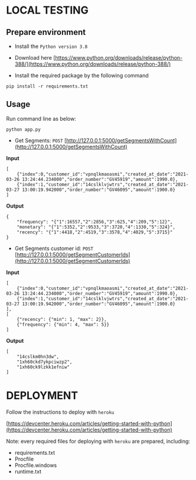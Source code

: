 # LOCAL TESTING

## Prepare environment

 - Install the ```Python version 3.8```

 - Download here [https://www.python.org/downloads/release/python-388/](https://www.python.org/downloads/release/python-388/)

 - Install the required package by the following command
```
pip install -r requirements.txt
```

## Usage

Run command line as below:

```
python app.py
```

 - Get Segments: `POST` [http://127.0.0.1:5000/getSegmentsWithCount](http://127.0.0.1:5000/getSegmentsWithCount)

**Input**

```
[
    {"index":0,"customer_id":"vpnqlkmaoasmi","created_at_date":"2021-03-26 13:24:44.234000","order_number":"GV45919","amount":1990.0},
    {"index":1,"customer_id":"14cslklvjwtrs","created_at_date":"2021-03-27 13:00:19.942000","order_number":"GV46095","amount":1900.0}
]
```

**Output**

```
{
    "frequency": "{"1":16557,"2":2856,"3":625,"4":209,"5":12}",
    "monetary": "{"1":5352,"2":9533,"3":3720,"4":1330,"5":324}",
    "recency": "{"1":4418,"2":4519,"3":3578,"4":4029,"5":3715}"
}
```

 - Get Segments customer id: `POST` [http://127.0.0.1:5000/getSegmentCustomerIds](http://127.0.0.1:5000/getSegmentCustomerIds)


**Input**

```
[
    {"index":0,"customer_id":"vpnqlkmaoasmi","created_at_date":"2021-03-26 13:24:44.234000","order_number":"GV45919","amount":1990.0},
    {"index":1,"customer_id":"14cslklvjwtrs","created_at_date":"2021-03-27 13:00:19.942000","order_number":"GV46095","amount":1900.0}
],
[
    {"recency": {"min": 1, "max": 2}},
    {"frequency": {"min": 4, "max": 5}}
]
```

**Output**

```
[
    "14cslkm0hn3dw",
    "1xh60ckd7ykpciwzp2",
    "1xh60ck9lzkk1efniw"
]
```

# DEPLOYMENT

Follow the instructions to deploy with ```heroku``` 

[https://devcenter.heroku.com/articles/getting-started-with-python](https://devcenter.heroku.com/articles/getting-started-with-python)

Note: every required files for deploying with ```heroku``` are prepared, including:

 - requirements.txt
 - Procfile
 - Procfile.windows
 - runtime.txt